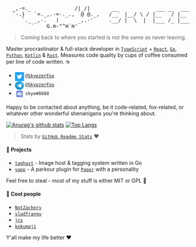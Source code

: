<pre>
  _,-=._              /|_/|       __            ___ __  ___  __  
  `-.}   `=._,.-=-._.,  @ @._,   /__` |__/ \ / |__   / |__  |__) 
     `._ _,-.   )      _,.-'     .__/ |  \  |  |___ /_ |___ |  \ 
        `    G.m-"^m`m'        
</pre>

> Coming back to where you started is not the same as never leaving.

Master procrastinator & full-stack developer in [`TypeScript`](https://github.com/microsoft/TypeScript) + [`React`](https://github.com/facebook/react), [`Go`](https://github.com/golang/go/), [`Python`](https://github.com/python/cpython), [`Kotlin`](https://github.com/JetBrains/kotlin) & [`Rust`](https://github.com/rust-lang/rust). Measures code quality by cups of coffee consumed per line of code written. :coffee:

- <img src="https://raw.githubusercontent.com/skyezerfox/skyezerfox/master/logo-twitter.svg" width="24px" align="top"> [`@SkyezerFox`](https://twitter.com/SkyezerFox)
- <img src="https://raw.githubusercontent.com/skyezerfox/skyezerfox/master/logo-telegram.svg" width="24px" align="top"> [`@SkyezerFox`](https://t.me/skyezerfox)
- <img src="https://raw.githubusercontent.com/skyezerfox/skyezerfox/master/logo-discord.svg" width="24px" align="top"> `skye#8888`

Happy to be contacted about anything, be it code-related, fox-related, or whatever other wonderful shenanigans you're thinking about.

[![Anurag's github stats](https://github-readme-stats.vercel.app/api?username=skyezerfox)](https://github.com/anuraghazra/github-readme-stats) [![Top Langs](https://github-readme-stats.vercel.app/api/top-langs/?username=skyezerfox&layout=compact)](https://github.com/anuraghazra/github-readme-stats)

> Stats by [`GitHub Readme Stats`](https://github.com/anuraghazra/github-readme-stats) :heart:

#### :telescope: Projects

- [`taghost`](https://github.com/SkyezerFox/taghost) - Image host & tagging system written in Go
- [`yapp`](https://github.com/DumbDogDiner/yapp) - A parkour plugin for [`Paper`](https://github.com/papermc/paper) with a personality

Feel free to steal - most of my stuff is either MIT or GPL :fox_face:

<!--
**SkyezerFox/SkyezerFox** is a ✨ _special_ ✨ repository because its `README.md` (this file) appears on your GitHub profile.

Here are some ideas to get you started:

- 🔭 I’m currently working on ...
- 🌱 I’m currently learning ...
-  I’m looking to collaborate on ...
- 🤔 I’m looking for help with ...
- 💬 Ask me about ...
- 📫 How to reach me: ...

-->

#### :couple: Cool people

- [`NotZachery`](https://github.com/NotZachery)
- [`vladfrangu`](https://github.com/vladfrangu)
- [`jcx`](https://github.com/prouser123) 
- [`kokumaji`](https://github.com/kokumaji)

Y'all make my life better :heart:
